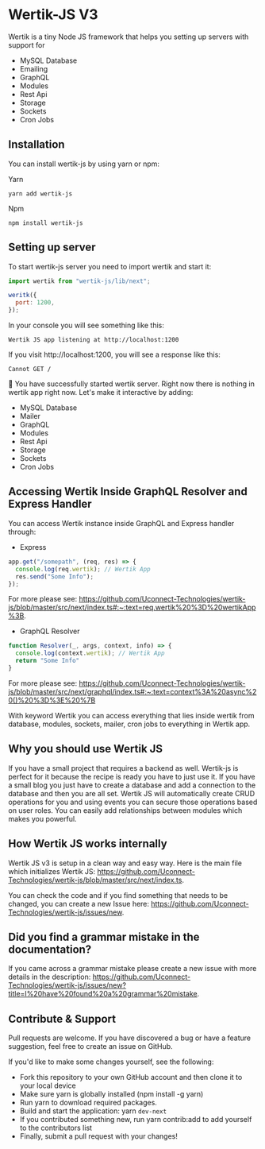 # Wertik-JS V3

Wertik is a tiny Node JS framework that helps you setting up servers with support for

- MySQL Database
- Emailing
- GraphQL
- Modules
- Rest Api
- Storage
- Sockets
- Cron Jobs

## Installation

You can install wertik-js by using yarn or npm:

Yarn

```
yarn add wertik-js
```

Npm

```
npm install wertik-js
```

## Setting up server

To start wertik-js server you need to import wertik and start it:

```js
import wertik from "wertik-js/lib/next";

weritk({
  port: 1200,
});
```

In your console you will see something like this:

```log
Wertik JS app listening at http://localhost:1200
```

If you visit http://localhost:1200, you will see a response like this:

```log
Cannot GET /
```

🚀 You have successfully started wertik server. Right now there is nothing in wertik app right now. Let's make it interactive by adding:

- MySQL Database
- Mailer
- GraphQL
- Modules
- Rest Api
- Storage
- Sockets
- Cron Jobs

## Accessing Wertik Inside GraphQL Resolver and Express Handler

You can access Wertik instance inside GraphQL and Express handler through:

- Express

```javascript
app.get("/somepath", (req, res) => {
  console.log(req.wertik); // Wertik App
  res.send("Some Info");
});
```

For more please see: https://github.com/Uconnect-Technologies/wertik-js/blob/master/src/next/index.ts#:~:text=req.wertik%20%3D%20wertikApp%3B.

- GraphQL Resolver

```javascript
function Resolver(_, args, context, info) => {
  console.log(context.wertik); // Wertik App
  return "Some Info"
}
```

For more please see: https://github.com/Uconnect-Technologies/wertik-js/blob/master/src/next/graphql/index.ts#:~:text=context%3A%20async%20()%20%3D%3E%20%7B

With keyword Wertik you can access everything that lies inside wertik from database, modules, sockets, mailer, cron jobs to everything in Wertik app.

## Why you should use Wertik JS

If you have a small project that requires a backend as well. Wertik-js is perfect for it because the recipe is ready you have to just use it. If you have a small blog you just have to create a database and add a connection to the database and then you are all set. Wertik JS will automatically create CRUD operations for you and using events you can secure those operations based on user roles. You can easily add relationships between modules which makes you powerful.

## How Wertik JS works internally

Wertik JS v3 is setup in a clean way and easy way. Here is the main file which initializes Wertik JS: https://github.com/Uconnect-Technologies/wertik-js/blob/master/src/next/index.ts.

You can check the code and if you find something that needs to be changed, you can create a new Issue here: https://github.com/Uconnect-Technologies/wertik-js/issues/new.

## Did you find a grammar mistake in the documentation?

If you came across a grammar mistake please create a new issue with more details in the description: https://github.com/Uconnect-Technologies/wertik-js/issues/new?title=I%20have%20found%20a%20grammar%20mistake.

## Contribute & Support

Pull requests are welcome. If you have discovered a bug or have a feature suggestion, feel free to create an issue on GitHub.

If you'd like to make some changes yourself, see the following:

- Fork this repository to your own GitHub account and then clone it to your local device
- Make sure yarn is globally installed (npm install -g yarn)
- Run yarn to download required packages.
- Build and start the application: yarn `dev-next`
- If you contributed something new, run yarn contrib:add <your GitHub username> <contribution type> to add yourself to the contributors list
- Finally, submit a pull request with your changes!
